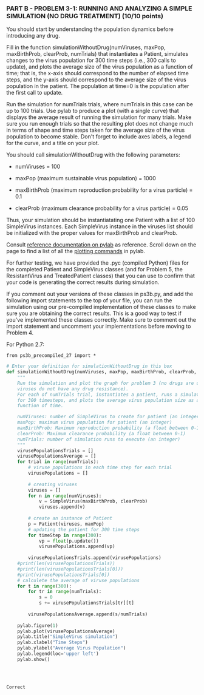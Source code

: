 ### PART B - PROBLEM 3-1: RUNNING AND ANALYZING A SIMPLE SIMULATION (NO DRUG TREATMENT) (10/10 points)

You should start by understanding the population dynamics before introducing any drug.

Fill in the function simulationWithoutDrug(numViruses, maxPop, maxBirthProb, clearProb, numTrials) that instantiates a Patient, simulates changes to the virus population for 300 time steps (i.e., 300 calls to update), and plots the average size of the virus population as a function of time; that is, the x-axis should correspond to the number of elapsed time steps, and the y-axis should correspond to the average size of the virus population in the patient. The population at time=0 is the population after the first call to update.

Run the simulation for numTrials trials, where numTrials in this case can be up to 100 trials. Use pylab to produce a plot (with a single curve) that displays the average result of running the simulation for many trials. Make sure you run enough trials so that the resulting plot does not change much in terms of shape and time steps taken for the average size of the virus population to become stable. Don't forget to include axes labels, a legend for the curve, and a title on your plot.

You should call simulationWithoutDrug with the following parameters:

- numViruses = 100

- maxPop (maximum sustainable virus population) = 1000

- maxBirthProb (maximum reproduction probability for a virus particle) = 0.1

- clearProb (maximum clearance probability for a virus particle) = 0.05

Thus, your simulation should be instantiatating one Patient with a list of 100 SimpleVirus instances. Each SimpleVirus instance in the viruses list should be initialized with the proper values for maxBirthProb and clearProb.

Consult [reference documentation on pylab](http://matplotlib.org/ "reference documentation on pylab") as reference. Scroll down on the page to find a list of all the [plotting commands](http://matplotlib.org/api/pyplot_summary.html "plotting commands") in pylab.

For further testing, we have provided the .pyc (compiled Python) files for the completed Patient and SimpleVirus classes (and for Problem 5, the ResistantVirus and TreatedPatient classes) that you can use to confirm that your code is generating the correct results during simulation.

If you comment out your versions of these classes in ps3b.py, and add the following import statements to the top of your file, you can run the simulation using our pre-compiled implementation of these classes to make sure you are obtaining the correct results. This is a good way to test if you've implemented these classes correctly. Make sure to comment out the import statement and uncomment your implementations before moving to Problem 4.

For Python 2.7:

	from ps3b_precompiled_27 import *    

```python
# Enter your definition for simulationWithoutDrug in this box
def simulationWithoutDrug(numViruses, maxPop, maxBirthProb, clearProb, numTrials):
    """
    Run the simulation and plot the graph for problem 3 (no drugs are used,
    viruses do not have any drug resistance).    
    For each of numTrials trial, instantiates a patient, runs a simulation
    for 300 timesteps, and plots the average virus population size as a
    function of time.

    numViruses: number of SimpleVirus to create for patient (an integer)
    maxPop: maximum virus population for patient (an integer)
    maxBirthProb: Maximum reproduction probability (a float between 0-1)        
    clearProb: Maximum clearance probability (a float between 0-1)
    numTrials: number of simulation runs to execute (an integer)
    """
    virusePopulationsTrials = []
    virusePopulationsAverage = []
    for trial in range(numTrials):
        # viruse populations in each time step for each trial 
        virusePopulations = []
        
        # creating viruses
        viruses = []        
        for n in range(numViruses):
            v = SimpleVirus(maxBirthProb, clearProb)
            viruses.append(v)
            
        # create an instance of Patient
        p = Patient(viruses, maxPop)
        # updating the patient for 300 time steps
        for timeStep in range(300):
            vp = float(p.update())
            virusePopulations.append(vp)
            
        virusePopulationsTrials.append(virusePopulations)
    #print(len(virusePopulationsTrials))
    #print(len(virusePopulationsTrials[0]))
    #print(virusePopulationsTrials[0])    
    # calculete the average of viruse populations
    for t in range(300):
        for tr in range(numTrials):
            s = 0     
            s += virusePopulationsTrials[tr][t]
            
        virusePopulationsAverage.append(s/numTrials)
                    
    pylab.figure(1)
    pylab.plot(virusePopulationsAverage)
    pylab.title("SimpleVirus simulation")
    pylab.xlabel("Time Steps")
    pylab.ylabel("Average Virus Population")
    pylab.legend(loc='upper left')
    pylab.show()
    
    
    
```

	Correct


